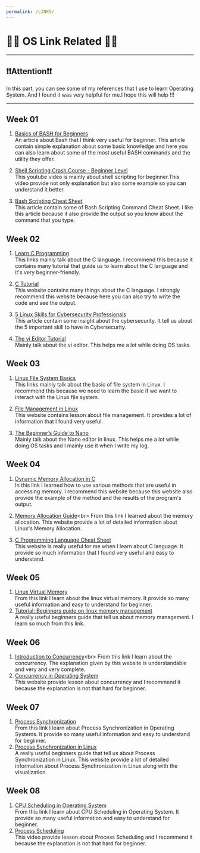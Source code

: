 ```yaml
---
permalink: /LINKS/
---
```


# 👨‍💻 OS Link Related 👨‍💻
---
##  ❗❗Attention❗❗ 
In this part, you can see some of my references that I use to learn Operating System. And I found it was very helpful for me.I hope this will help !!!

---

## Week 01
1. [Basics of BASH for Beginners](https://towardsdatascience.com/basics-of-bash-for-beginners-92e53a4c117a)<br>
An article about Bash that I think very useful for beginner.
This article contain simple explanation about some basic knowledge and here you can also learn about some of the most useful BASH commands and the utility they offer.

2. [Shell Scripting Crash Course - Beginner Level](https://www.youtube.com/watch?v=v-F3YLd6oMw)<br>
This youtube video  is mainly about shell scripting for beginner.This video provide not only explanation but also some example so you can understand it better.

3. [Bash Scripting Cheat Sheet](https://devhints.io/bash)<br>
This article contain some of Bash Scripting Command Cheat Sheet. I like this article because it also provide the output so you know about the command that you type.

## Week 02
1. [Learn C Programming](https://www.programiz.com/c-programming)<br>
This links mainly talk about the C language. I recommend this because it contains many tutorial that guide us to learn about the C language and it's very beginner-friendly. 

2. [C Tutorial](https://www.w3schools.in/c-tutorial/)<br>
This website contains many things about the C language. I strongly recommend this website because here you can also try to write the code and see the output. 

3. [5 Linux Skills for Cybersecurity Professionals](https://www.comptia.org/blog/5-linux-skills-for-cybersecurity-professionals)<br>
This article contain some insight about the cybersecurity. It tell us about the 5 important skill to have in Cybersecurity.

4. [The vi Editor Tutorial](https://www.tutorialspoint.com/unix/unix-vi-editor.htm)<br>
Mainly talk about the vi editor. This helps me a lot while doing OS tasks.

## Week 03
1. [Linux File System Basics](https://www.dummies.com/computers/operating-systems/linux/linux-file-system-basics/)<br>
This links mainly talk about the basic of file system in Linux. I recommend this because we need to learn the basic if we want to interact with the Linux file system.

2. [File Management in Linux](https://www.geeksforgeeks.org/file-management-in-linux/)<br>
This website contains lesson about file management. It provides a lot of information that I found very useful.

3. [The Beginner’s Guide to Nano](https://www.howtogeek.com/howto/42980/the-beginners-guide-to-nano-the-linux-command-line-text-editor/)<br>
Mainly talk about the Nano editor in linux. This helps me a lot while doing OS tasks and I mainly use it when I write my log.

## Week 04
1. [Dynamic Memory Allocation in C](https://www.geeksforgeeks.org/dynamic-memory-allocation-in-c-using-malloc-calloc-free-and-realloc/)<br>
In this link I learned how to use various methods that are useful in accessing memory. I recommend this website because this website also provide the example of the method and the results of the program's output.

2. [Memory Allocation Guide](https://www.kernel.org/doc/html/latest/core-api/memory-allocation.html#:~:text=Linux%20provides%20a%20variety%20of,the%20page%20allocator%20with%20alloc_pages%20.)<br>
From this link I learned about the memory allocation. This website provide a lot of detailed information about  Linux's Memory Allocation.

3. [C Programming Language Cheat Sheet](https://developerinsider.co/c-programming-language-cheat-sheet/)<br>
This website is really useful for me when I learn about C language. It provide so much information that I found very useful and easy to understand.

## Week 05
1. [Linux Virtual Memory](https://www.thegeekstuff.com/2012/02/linux-memory-management/)<br>
From this link I learn about the linux virtual memory. It  provide so many useful information and easy to understand for beginner.
2. [Tutorial: Beginners guide on linux memory management](https://www.golinuxcloud.com/tutorial-linux-memory-management-overview/)<br>
A really useful beginners guide that tell us about memory management. I learn so much from this link.

## Week 06
1. [Introduction to Concurrency](https://eng.libretexts.org/Courses/Delta_College/Operating_System%3A_The_Basics/05%3A_Process_Synchronization/5.1%3A_Introduction_to_Concurrency#:~:text=in%20Operating%20System-,Concurrency%20in%20Operating%20System,memory%20or%20through%20message%20passing.)<br>
From this link I learn about the concurrency. The explanation given by this website is understandable and very and very complete.
2. [Concurrency in Operating System](https://www.geeksforgeeks.org/concurrency-in-operating-system/)<br>
This website provide lesson about concurrency and I recommend it because the explanation is not that hard for beginner.

## Week 07
1. [Process Synchronization](https://www.studytonight.com/operating-system/process-synchronization)<br>
From this link I learn about Process Synchronization in Operating Systems. It  provide so many useful information and easy to understand for beginner.
2. [Process Synchronization in Linux](https://www.tutorialspoint.com/process-synchronization-in-linux)<br>
A really useful beginners guide that tell us about Process Synchronization in Linux. This website provide a lot of detailed information about Process Synchronization in Linux along with the visualization.

## Week 08
1. [CPU Scheduling in Operating System](https://www.studytonight.com/operating-system/cpu-scheduling)<br>
From this link I learn about CPU Scheduling in Operating System. It provide so many useful information and easy to understand for beginner.
2. [Process Scheduling](https://www.youtube.com/watch?v=2h3eWaPx8SA)<br>
This video provide lesson about Process Scheduling and I recommend it because the explanation is not that hard for beginner.


